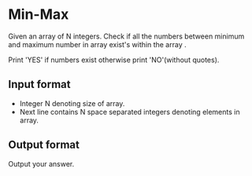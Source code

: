 # Min-Max

Given an array of N integers. Check if all the numbers between minimum and maximum number in array exist's within the array .

Print 'YES' if numbers exist otherwise print 'NO'(without quotes).

## Input format

- Integer N denoting size of array.
- Next line contains N space separated integers denoting elements in array.

## Output format

Output your answer.
